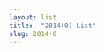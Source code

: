 ```yaml
---
layout: list
title:  "2014(0) List"
slug: 2014-0
---
```

<object data="../../assets/lists/2014(0).pdf" width="100%" height="600" type='application/pdf'></object>